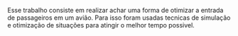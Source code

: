 Esse trabalho consiste em realizar achar uma forma de otimizar a entrada de passageiros em um avião.
Para isso foram usadas tecnicas de simulação e otimização de situações para atingir o melhor tempo possivel.
